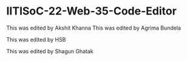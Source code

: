 # IITISoC-22-Web-35-Code-Editor
This was edited by Akshit Khanna
This was edited by Agrima Bundela

This was edited by HSB

This was edited by Shagun Ghatak
